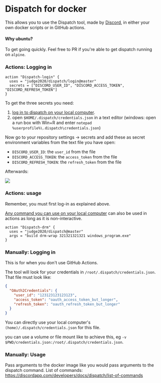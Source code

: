 # Dispatch for docker

This allows you to use the Dispatch tool, made by [Discord](https://discordapp.com), in either your own docker scripts or in GitHub actions.

#### Why ubuntu?

To get going quickly. Feel free to PR if you're able to get dispatch running on `alpine`.

### Actions: Logging in

```
action "Dispatch-login" {
  uses = "judge2020/dispatch/login@master"
  secrets = ["DISCORD_USER_ID", "DISCORD_ACCESS_TOKEN", "DISCORD_REFRESH_TOKEN"]
}
```

To get the three secrets you need:

1. [log in to dispatch on your local computer](https://discordapp.com/developers/docs/dispatch/branches-and-builds#getting-set-up).
2. open `$HOME/.dispatch/credentials.json` in a text editor (windows: open a run box with Win+R and enter `notepad %userprofile%\.dispatch\credentials.json`)

Now go to your repository settings -> secrets and add these as secret environment variables from the text file you have open:

* `DISCORD_USER_ID`: the `user_id` from the file
* `DISCORD_ACCESS_TOKEN`: the `access_token` from the file
* `DISCORD_REFRESH_TOKEN`: the `refresh_token` from the file

Afterwards:

![](https://i.judge.sh/Sombra/M4cWMjrw.png)

### Actions: usage

Remember, you must first log-in as explained above.

[Any command you can use on your local computer](https://discordapp.com/developers/docs/dispatch/list-of-commands) can also be used in actions as long as it is non-interactive.

```
action "Dispatch-drm" {
  uses = "judge2020/dispatch@master"
  args = "build drm-wrap 321321321321 windows_program.exe"
}
```

### Manually: Logging in

This is for when you don't use GitHub Actions.

The tool will look for your credentials in `/root/.dispatch/credentials.json`. That file must look like:

```json
{
  "OAuth2Credentials": {
    "user_id": "123123123123123",
    "access_token": "oauth_access_token_but_longer",
    "refresh_token": "oauth_refresh_token_but_longer"
  }
}
```

You can directly use your local computer's `(home)/.dispatch/credentials.json` for this file.

you can use a volume or file mount like to achieve this, eg `-v $PWD/credentials.json:/root/.dispatch/credentials.json`.


### Manually: Usage

Pass arguments to the docker image like you would pass arguments to the dispatch command. List of commands: https://discordapp.com/developers/docs/dispatch/list-of-commands
